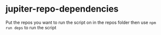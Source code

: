# jupiter-repo-dependencies

Put the repos you want to run the script on in the repos folder then use `npm run deps` to run the script

